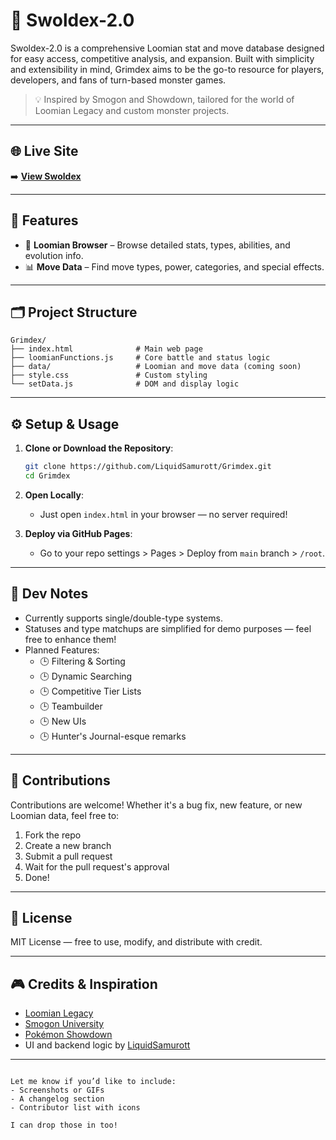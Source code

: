 # 📖 Swoldex-2.0

Swoldex-2.0 is a comprehensive Loomian stat and move database designed for easy access, competitive analysis, and expansion. Built with simplicity and extensibility in mind, Grimdex aims to be the go-to resource for players, developers, and fans of turn-based monster games.

> 💡 Inspired by Smogon and Showdown, tailored for the world of Loomian Legacy and custom monster projects.

---

## 🌐 Live Site

➡️ **[View Swoldex]([https://liquidsamurott.github.io/Swoldex-2.0/])**

---

## 🔎 Features

- 🧬 **Loomian Browser** – Browse detailed stats, types, abilities, and evolution info.
- 📊 **Move Data** – Find move types, power, categories, and special effects.

---

## 🗂️ Project Structure

```
Grimdex/
├── index.html              # Main web page
├── loomianFunctions.js     # Core battle and status logic
├── data/                   # Loomian and move data (coming soon)
├── style.css               # Custom styling
└── setData.js              # DOM and display logic
```

---

## ⚙️ Setup & Usage

1. **Clone or Download the Repository**:
   ```bash
   git clone https://github.com/LiquidSamurott/Grimdex.git
   cd Grimdex
   ```

2. **Open Locally**:
   - Just open `index.html` in your browser — no server required!

3. **Deploy via GitHub Pages**:
   - Go to your repo settings > Pages > Deploy from `main` branch > `/root`.

---

## 🧪 Dev Notes

- Currently supports single/double-type systems.
- Statuses and type matchups are simplified for demo purposes — feel free to enhance them!
- Planned Features:
  - 🕒 Filtering & Sorting
  - 🕒 Dynamic Searching
  - 🕒 Competitive Tier Lists
  - 🕒 Teambuilder
  - 🕒 New UIs
  - 🕒 Hunter's Journal-esque remarks

---

## 🧠 Contributions

Contributions are welcome! Whether it's a bug fix, new feature, or new Loomian data, feel free to:

1. Fork the repo  
2. Create a new branch  
3. Submit a pull request
4. Wait for the pull request's approval
5. Done!

---

## 📜 License

MIT License — free to use, modify, and distribute with credit.

---

## 🎮 Credits & Inspiration

- [Loomian Legacy](https://loomianlegacy.fandom.com/wiki/Loomian_Legacy_Wiki)
- [Smogon University](https://www.smogon.com/)
- [Pokémon Showdown](https://pokemonshowdown.com/)
- UI and backend logic by [LiquidSamurott](https://github.com/LiquidSamurott)

---

```

Let me know if you’d like to include:
- Screenshots or GIFs
- A changelog section
- Contributor list with icons

I can drop those in too!
